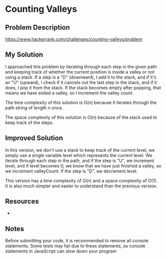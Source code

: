 # Counting Valleys

## Problem Description

https://www.hackerrank.com/challenges/counting-valleys/problem

## My Solution

I approached this problem by iterating through each step in the given path and keeping track of whether the current position is inside a valley or not using a stack. If a step is a "D" (downward), I add it to the stack, and if it's an "U" (upward), I check if it cancels out the last step in the stack, and if it does, I pop it from the stack. If the stack becomes empty after popping, that means we have exited a valley, so I increment the valley count.

The time complexity of this solution is O(n) because it iterates through the path string of length n once.

The space complexity of this solution is O(n) because of the stack used to keep track of the steps.

## Improved Solution

In this version, we don't use a stack to keep track of the current level, we simply use a single variable level which represents the current level. We iterate through each step in the path, and if the step is "U", we increment level, and if level becomes 0, we know that we have just finished a valley, so we increment valleyCount. If the step is "D", we decrement level.

This version has a time complexity of O(n) and a space complexity of O(1). It is also much simpler and easier to understand than the previous version.

## Resources

-

## Notes

Before submitting your code, it is recommended to remove all console statements. Some tests may fail due to these statements, as console statements in JavaScript can slow down your program